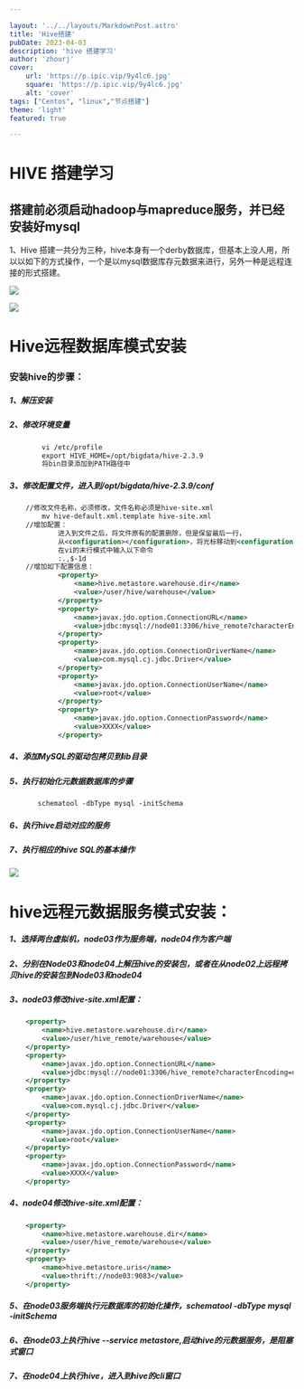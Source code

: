 ```yaml
---

layout: '../../layouts/MarkdownPost.astro'
title: 'Hive搭建'
pubDate: 2023-04-03
description: 'hive 搭建学习'
author: 'zhourj'
cover:
    url: 'https://p.ipic.vip/9y4lc6.jpg'
    square: 'https://p.ipic.vip/9y4lc6.jpg'
    alt: 'cover'
tags: ["Centos", "linux","节点搭建"] 
theme: 'light'
featured: true

---
```

# HIVE 搭建学习

## 搭建前必须启动hadoop与mapreduce服务，并已经安装好mysql

1、Hive 搭建一共分为三种，hive本身有一个derby数据库，但基本上没人用，所以以如下的方式操作，一个是以mysql数据库存元数据来进行，另外一种是远程连接的形式搭建。

![](https://p.ipic.vip/outfjh.png)

![](https://p.ipic.vip/tlunkg.png)

# Hive远程数据库模式安装

### 安装hive的步骤：

##### 1、解压安装

##### 2、修改环境变量

```xml
        vi /etc/profile
        export HIVE_HOME=/opt/bigdata/hive-2.3.9
        将bin目录添加到PATH路径中
```

##### 3、修改配置文件，进入到/opt/bigdata/hive-2.3.9/conf

```xml
    //修改文件名称，必须修改，文件名称必须是hive-site.xml
        mv hive-default.xml.template hive-site.xml
    //增加配置：
            进入到文件之后，将文件原有的配置删除，但是保留最后一行，
            从<configuration></configuration>，将光标移动到<configuration>这一行，
            在vi的末行模式中输入以下命令
            :.,$-1d
    //增加如下配置信息：
            <property>
                <name>hive.metastore.warehouse.dir</name>
                <value>/user/hive/warehouse</value>
            </property>
            <property>
                <name>javax.jdo.option.ConnectionURL</name>
                <value>jdbc:mysql://node01:3306/hive_remote?characterEncoding=utf-8&serverTimezone=GMT%2B8&createDatabaseIfNotExist=true&useSSL=false</value>
            </property>
            <property>
                <name>javax.jdo.option.ConnectionDriverName</name>
                <value>com.mysql.cj.jdbc.Driver</value>
            </property>
            <property>
                <name>javax.jdo.option.ConnectionUserName</name>
                <value>root</value>
            </property>
            <property>
                <name>javax.jdo.option.ConnectionPassword</name>
                <value>XXXX</value>
            </property>
```

##### 4、添加MySQL的驱动包拷贝到lib目录

##### 5、执行初始化元数据数据库的步骤

```xml
       schematool -dbType mysql -initSchema
```

##### 6、执行hive启动对应的服务

##### 7、执行相应的hive SQL的基本操作

![](https://p.ipic.vip/9of62g.png)

# hive远程元数据服务模式安装：

##### 1、选择两台虚拟机，node03作为服务端，node04作为客户端

##### 2、分别在Node03和node04上解压hive的安装包，或者在从node02上远程拷贝hive的安装包到Node03和node04

##### 3、node03修改hive-site.xml配置：

```xml
    <property>
        <name>hive.metastore.warehouse.dir</name>
        <value>/user/hive_remote/warehouse</value>
    </property>
    <property>
        <name>javax.jdo.option.ConnectionURL</name>
        <value>jdbc:mysql://node01:3306/hive_remote?characterEncoding=utf-8&serverTimezone=GMT%2B8&createDatabaseIfNotExist=true&useSSL=false</value>
    </property>
    <property>
        <name>javax.jdo.option.ConnectionDriverName</name>
        <value>com.mysql.cj.jdbc.Driver</value>
    </property>
    <property>
        <name>javax.jdo.option.ConnectionUserName</name>
        <value>root</value>
    </property>
    <property>
        <name>javax.jdo.option.ConnectionPassword</name>
        <value>XXXX</value>
    </property>
```

##### 4、node04修改hive-site.xml配置：

```xml
    <property>
        <name>hive.metastore.warehouse.dir</name>
        <value>/user/hive_remote/warehouse</value>
    </property>
    <property>
        <name>hive.metastore.uris</name>
        <value>thrift://node03:9083</value>
    </property>
```

##### 5、在node03服务端执行元数据库的初始化操作，schematool -dbType mysql -initSchema

##### 6、在node03上执行hive --service metastore,启动hive的元数据服务，是阻塞式窗口

##### 7、在node04上执行hive，进入到hive的cli窗口
